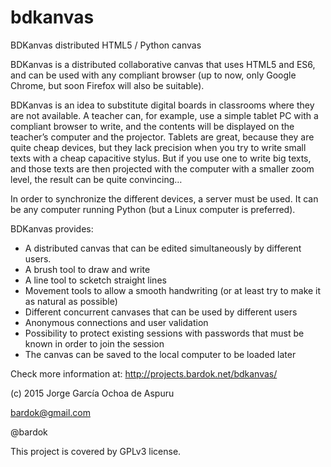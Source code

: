 
# bdkanvas
BDKanvas distributed HTML5 / Python canvas

BDKanvas is a distributed collaborative canvas that uses HTML5 and ES6, and can be used with any compliant browser (up to now, only Google Chrome, but soon Firefox will also be suitable).

BDKanvas is an idea to substitute digital boards in classrooms where they are not available. A teacher can, for example, use a simple tablet PC with a compliant browser to write, and the contents will be displayed on the teacher’s computer and the projector. Tablets are great, because they are quite cheap devices, but they lack precision when you try to write small texts with a cheap capacitive stylus. But if you use one to write big texts, and those texts are then projected with the computer with a smaller zoom level, the result can be quite convincing…

In order to synchronize the different devices, a server must be used. It can be any computer running Python (but a Linux computer is preferred).

BDKanvas provides:

- A distributed canvas that can be edited simultaneously by different users.
- A brush tool to draw and write
- A line tool to scketch straight lines
- Movement tools to allow a smooth handwriting (or at least try to make it as natural as possible)
- Different concurrent canvases that can be used by different users
- Anonymous connections and user validation
- Possibility to protect existing sessions with passwords that must be known in order to join the session
- The canvas can be saved to the local computer to be loaded later

Check more information at: http://projects.bardok.net/bdkanvas/

(c) 2015 Jorge García Ochoa de Aspuru

bardok@gmail.com

@bardok

This project is covered by GPLv3 license.
